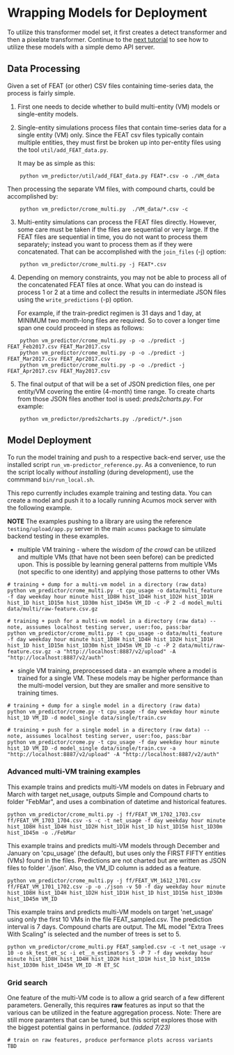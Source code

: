 <!---
.. ===============LICENSE_START=======================================================
.. Acumos CC-BY-4.0
.. ===================================================================================
.. Copyright (C) 2017-2018 AT&T Intellectual Property & Tech Mahindra. All rights reserved.
.. ===================================================================================
.. This Acumos documentation file is distributed by AT&T and Tech Mahindra
.. under the Creative Commons Attribution 4.0 International License (the "License");
.. you may not use this file except in compliance with the License.
.. You may obtain a copy of the License at
..
..      http://creativecommons.org/licenses/by/4.0
..
.. This file is distributed on an "AS IS" BASIS,
.. WITHOUT WARRANTIES OR CONDITIONS OF ANY KIND, either express or implied.
.. See the License for the specific language governing permissions and
.. limitations under the License.
.. ===============LICENSE_END=========================================================
-->

# Wrapping Models for Deployment
To utilize this transformer model set, it first creates a detect transformer
and then a pixelate transformer.
Continue to the [next tutorial](lesson2.md)
to see how to utilize these models with a simple demo API server.



## Data Processing

Given a set of FEAT (or other) CSV files containing time-series data, the process is fairly simple.

1. First one needs to decide whether to build multi-entity (VM) models or single-entity models.
2. Single-entity simulations process files that contain time-series data for
   a single entity (VM) only.   Since the FEAT csv files typically contain multiple
   entities, they must first be broken up into per-entity files using the
   tool `util/add_FEAT_data.py`.

   It may be as simple as this:
```
    python vm_predictor/util/add_FEAT_data.py FEAT*.csv -o ./VM_data
```

   Then processing the separate VM files, with compound charts, could be accomplished by:
```
    python vm_predictor/crome_multi.py  ./VM_data/*.csv -c
```

3.  Multi-entity simulations can process the FEAT files directly.  However, some care must be taken
    if the files are sequential or very large.  If the FEAT files are
    sequential in time, you do not want to process them separately;  instead
    you want to process them as if they were concatenated.  That can be
    accomplished with the `join_files` (-j) option:

```
    python vm_predictor/crome_multi.py -j FEAT*.csv
```

4. Depending on memory constraints, you may not be able to process all of the
   concatenated FEAT files at once.  What you can do instead is process 1 or 2
   at a time and collect the results in intermediate JSON files using the
   `write_predictions` (-p) option.

   For example, if the train-predict regimen is 31 days and 1 day, at MINIMUM
   two month-long files are required.   So to cover a longer time span one
   could proceed in steps as follows:
```
    python vm_predictor/crome_multi.py -p -o ./predict -j FEAT_Feb2017.csv FEAT_Mar2017.csv
    python vm_predictor/crome_multi.py -p -o ./predict -j FEAT_Mar2017.csv FEAT_Apr2017.csv
    python vm_predictor/crome_multi.py -p -o ./predict -j FEAT_Apr2017.csv FEAT_May2017.csv
```

5. The final output of that will be a set of JSON prediction files, one per
   entity/VM covering the entire (4-month) time range. To create charts from
   those JSON files another tool is used:  *preds2charts.py*.   For example:
```
    python vm_predictor/preds2charts.py ./predict/*.json
```


## Model Deployment

To run the model training and push to a respective back-end server, use the installed
script ``run_vm-predictor_reference.py``.  As a convenience, to run the script locally
_without installing_ (during development), use the commmand ``bin/run_local.sh``.

This repo currently includes example training and testing data.  You can create a model
and push it to a locally running Acumos mock server with the following example.

**NOTE** The examples pushing to a library are using the reference `testing/upload/app.py`
server in the main `acumos` package to simulate backend testing in these examples.


* multiple VM training - where the *wisdom of the crowd* can be utilized and
  multiple VMs (that have not been seen before) can be predicted upon. This
  is possible by learning general patterns from multiple VMs (not specific to one
  identity) and applying those patterns to other VMs

```
# training + dump for a multi-vm model in a directory (raw data)
python vm_predictor/crome_multi.py -t cpu_usage -o data/multi_feature -f day weekday hour minute hist_1D8H hist_1D4H hist_1D2H hist_1D1H hist_1D hist_1D15m hist_1D30m hist_1D45m VM_ID -c -P 2 -d model_multi data/multi/raw-feature.csv.gz

# training + push for a multi-vm model in a directory (raw data) -- note, asssumes localhost testing server, user:foo, pass:bar
python vm_predictor/crome_multi.py -t cpu_usage -o data/multi_feature -f day weekday hour minute hist_1D8H hist_1D4H hist_1D2H hist_1D1H hist_1D hist_1D15m hist_1D30m hist_1D45m VM_ID -c -P 2 data/multi/raw-feature.csv.gz -a "http://localhost:8887/v2/upload" -A "http://localhost:8887/v2/auth"
```

* single VM training, preprocessed data - an example where a model is trained
  for a single VM.  These models may be higher performance than the multi-model
  version, but they are smaller and more sensitive to training times.

```
# training + dump for a single model in a directory (raw data)
python vm_predictor/crome.py -t cpu_usage -f day weekday hour minute hist_1D VM_ID -d model_single data/single/train.csv

# training + push for a single model in a directory (raw data) -- note, asssumes localhost testing server, user:foo, pass:bar
python vm_predictor/crome.py -t cpu_usage -f day weekday hour minute hist_1D VM_ID -d model_single data/single/train.csv -a "http://localhost:8887/v2/upload" -A "http://localhost:8887/v2/auth"
```


### Advanced multi-VM training examples

This example trains and predicts multi-VM models on dates in February and March
with target net_usage, outputs Simple and Compound charts to folder "FebMar",
and uses a combination of datetime and historical features.

```
python vm_predictor/crome_multi.py -j ff/FEAT_VM_1702_1703.csv ff/FEAT_VM_1703_1704.csv -s -c -t net_usage -f day weekday hour minute hist_1D8H hist_1D4H hist_1D2H hist_1D1H hist_1D hist_1D15m hist_1D30m hist_1D45m -o ./FebMar
```

This example trains and predicts multi-VM models through December and January
on 'cpu_usage' (the default), but uses only the FIRST FIFTY entities (VMs)
found in the files.  Predictions are not charted but are written as JSON files
to folder './json'.  Also, the VM_ID column is added as a feature.

```
python vm_predictor/crome_multi.py -j ff/FEAT_VM_1612_1701.csv ff/FEAT_VM_1701_1702.csv -p -o ./json -v 50 -f day weekday hour minute hist_1D8H hist_1D4H hist_1D2H hist_1D1H hist_1D hist_1D15m hist_1D30m hist_1D45m VM_ID
```

This example trains and predicts multi-VM models on target 'net_usage' using
only the first 10 VMs in the file FEAT_sampled.csv.  The prediction interval
is 7 days.  Compound charts are output.  The ML model "Extra Trees With Scaling"
is selected and the number of trees is set to 5.

```
python vm_predictor/crome_multi.py FEAT_sampled.csv -c -t net_usage -v 10 -o sk_test_et_sc -i et__n_estimators 5 -P 7 -f day weekday hour minute hist_1D8H hist_1D4H hist_1D2H hist_1D1H hist_1D hist_1D15m hist_1D30m hist_1D45m VM_ID -M ET_SC
```


### Grid search

One feature of the multi-VM code is to allow a grid search of a few different
parameters.  Generally, this requires **raw** features as
input so that the various can be utilized in the feature aggregation process.
Note: There are still more paramters that can be tuned, but this script
explores those with the biggest potential gains in performance. *(added 7/23)*
```
# train on raw features, produce performance plots across variants
TBD
```

